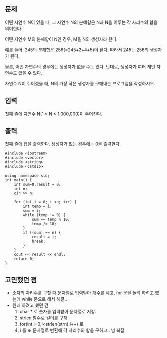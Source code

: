 ## 문제

어떤 자연수 N이 있을 때, 그 자연수 N의 분해합은 N과 N을 이루는 각 자리수의 합을 의미한다. 

어떤 자연수 M의 분해합이 N인 경우, M을 N의 생성자라 한다. 

예를 들어, 245의 분해합은 256(=245+2+4+5)이 된다. 따라서 245는 256의 생성자가 된다. 

물론, 어떤 자연수의 경우에는 생성자가 없을 수도 있다. 반대로, 생성자가 여러 개인 자연수도 있을 수 있다.

자연수 N이 주어졌을 때, N의 가장 작은 생성자를 구해내는 프로그램을 작성하시오.

## 입력

첫째 줄에 자연수 N(1 ≤ N ≤ 1,000,000)이 주어진다.

## 출력

첫째 줄에 답을 출력한다. 생성자가 없는 경우에는 0을 출력한다.
```
#include <iostream>
#include <vector>
#include <string>
#include <cstdio>

using namespace std;
int main() {
	int sum=0,result = 0;
	int n;
	cin >> n;

	for (int i = 0; i <n; i++) {
		int temp = i;
		sum = i;
		while (temp != 0) {
			sum += temp % 10;
			temp /= 10;
		}
		if ((sum) == n) {
			result = i;
			break;
		}
	}
	cout << result << endl;
	return 0;
}
```
## 고민했던 점

- 숫자의 자리수를 구할 때,문자열로 입력받아 개수를 세고, for 문을 돌려 하려고 했는데 while 문으로 해서 해결..
- 원래 하려고 했던 건
    1. char * 로 숫자를 입력받아 문자열로 저장.
    2. strlen 함수로 길이를 구해
    3. for(int i=0;i<strlen(strn);i++) 로
    4. i 를 또 문자열로 변환해 각 자리수의 합을 구하고.. 넘 복잡